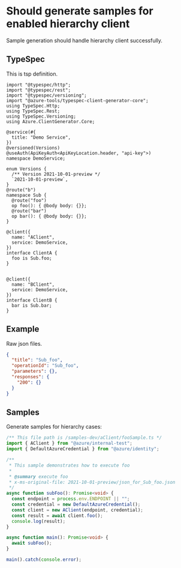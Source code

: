 # Should generate samples for enabled hierarchy client

Sample generation should handle hierarchy client successfully.

## TypeSpec

This is tsp definition.

```tsp
import "@typespec/http";
import "@typespec/rest";
import "@typespec/versioning";
import "@azure-tools/typespec-client-generator-core";
using TypeSpec.Http;
using TypeSpec.Rest;
using TypeSpec.Versioning;
using Azure.ClientGenerator.Core;

@service(#{
  title: "Demo Service",
})
@versioned(Versions)
@useAuth(ApiKeyAuth<ApiKeyLocation.header, "api-key">)
namespace DemoService;

enum Versions {
  /** Version 2021-10-01-preview */
  `2021-10-01-preview`,
}
@route("b")
namespace Sub {
  @route("foo")
  op foo(): { @body body: {}};
  @route("bar")
  op bar(): { @body body: {}};
}

@client({
  name: "AClient",
  service: DemoService,
})
interface ClientA {
  foo is Sub.foo;
}


@client({
  name: "BClient",
  service: DemoService,
})
interface ClientB {
  bar is Sub.bar;
}
```

## Example

Raw json files.

```json for Sub_foo
{
  "title": "Sub_foo",
  "operationId": "Sub_foo",
  "parameters": {},
  "responses": {
    "200": {}
  }
}
```

## Samples

Generate samples for hierarchy cases:

```ts samples
/** This file path is /samples-dev/aClient/fooSample.ts */
import { AClient } from "@azure/internal-test";
import { DefaultAzureCredential } from "@azure/identity";

/**
 * This sample demonstrates how to execute foo
 *
 * @summary execute foo
 * x-ms-original-file: 2021-10-01-preview/json_for_Sub_foo.json
 */
async function subFoo(): Promise<void> {
  const endpoint = process.env.ENDPOINT || "";
  const credential = new DefaultAzureCredential();
  const client = new AClient(endpoint, credential);
  const result = await client.foo();
  console.log(result);
}

async function main(): Promise<void> {
  await subFoo();
}

main().catch(console.error);
```
